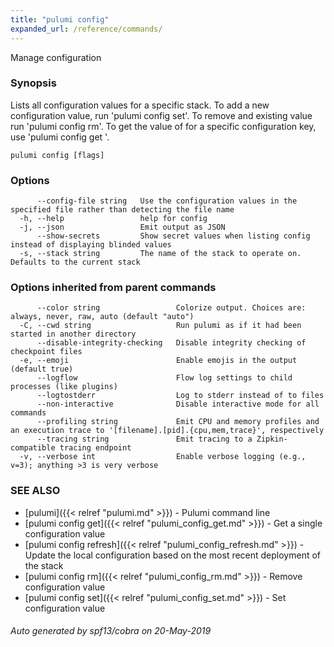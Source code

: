 ```yaml
---
title: "pulumi config"
expanded_url: /reference/commands/
---
```




Manage configuration

### Synopsis

Lists all configuration values for a specific stack. To add a new configuration value, run
'pulumi config set'. To remove and existing value run 'pulumi config rm'. To get the value of
for a specific configuration key, use 'pulumi config get <key-name>'.

```
pulumi config [flags]
```

### Options

```
      --config-file string   Use the configuration values in the specified file rather than detecting the file name
  -h, --help                 help for config
  -j, --json                 Emit output as JSON
      --show-secrets         Show secret values when listing config instead of displaying blinded values
  -s, --stack string         The name of the stack to operate on. Defaults to the current stack
```

### Options inherited from parent commands

```
      --color string                 Colorize output. Choices are: always, never, raw, auto (default "auto")
  -C, --cwd string                   Run pulumi as if it had been started in another directory
      --disable-integrity-checking   Disable integrity checking of checkpoint files
  -e, --emoji                        Enable emojis in the output (default true)
      --logflow                      Flow log settings to child processes (like plugins)
      --logtostderr                  Log to stderr instead of to files
      --non-interactive              Disable interactive mode for all commands
      --profiling string             Emit CPU and memory profiles and an execution trace to '[filename].[pid].{cpu,mem,trace}', respectively
      --tracing string               Emit tracing to a Zipkin-compatible tracing endpoint
  -v, --verbose int                  Enable verbose logging (e.g., v=3); anything >3 is very verbose
```

### SEE ALSO

* [pulumi]({{< relref "pulumi.md" >}})	 - Pulumi command line
* [pulumi config get]({{< relref "pulumi_config_get.md" >}})	 - Get a single configuration value
* [pulumi config refresh]({{< relref "pulumi_config_refresh.md" >}})	 - Update the local configuration based on the most recent deployment of the stack
* [pulumi config rm]({{< relref "pulumi_config_rm.md" >}})	 - Remove configuration value
* [pulumi config set]({{< relref "pulumi_config_set.md" >}})	 - Set configuration value

###### Auto generated by spf13/cobra on 20-May-2019
